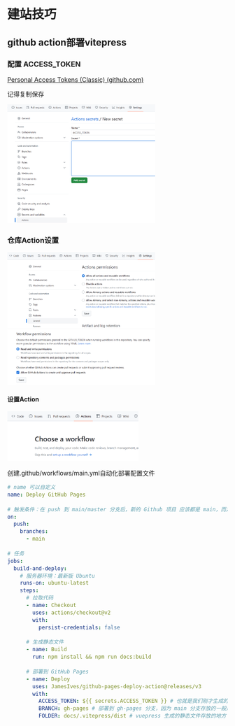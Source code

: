 # 建站技巧

## github action部署vitepress



### 配置 ACCESS_TOKEN



[Personal Access Tokens (Classic) (github.com)](https://github.com/settings/tokens)



记得复制保存



<img src="img/image-20230828161006583.png" alt="image-20230828161006583" style="zoom: 33%;" />





### 仓库Action设置

<img src="img/image-20230828161223092.png" alt="image-20230828161223092" style="zoom:33%;" />





<img src="img/image-20230828161238709.png" alt="image-20230828161238709" style="zoom: 33%;" />





#### 设置Action

<img src="img/image-20230828161351792.png" alt="image-20230828161351792" style="zoom:33%;" />





创建.github/workflows/main.yml自动化部署配置文件

~~~~yml
# name 可以自定义
name: Deploy GitHub Pages

# 触发条件：在 push 到 main/master 分支后，新的 Github 项目 应该都是 main，而之前的项目一般都是 master
on:
  push:
    branches:
      - main

# 任务
jobs:
  build-and-deploy:
    # 服务器环境：最新版 Ubuntu
    runs-on: ubuntu-latest
    steps:
      # 拉取代码
      - name: Checkout
        uses: actions/checkout@v2
        with:
          persist-credentials: false

      # 生成静态文件
      - name: Build
        run: npm install && npm run docs:build

      # 部署到 GitHub Pages
      - name: Deploy
        uses: JamesIves/github-pages-deploy-action@releases/v3
        with:
          ACCESS_TOKEN: ${{ secrets.ACCESS_TOKEN }} # 也就是我们刚才生成的 secret
          BRANCH: gh-pages # 部署到 gh-pages 分支，因为 main 分支存放的一般是源码，而 gh-pages 分支则用来存放生成的静态文件
          FOLDER: docs/.vitepress/dist # vuepress 生成的静态文件存放的地方
~~~~

